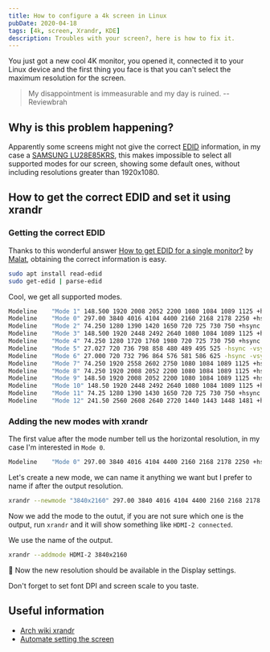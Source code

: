 ```yaml
---
title: How to configure a 4k screen in Linux
pubDate: 2020-04-18
tags: [4k, screen, Xrandr, KDE]
description: Troubles with your screen?, here is how to fix it.
---
```


You just got a new cool 4K monitor, you opened it, connected it to your Linux device and the first thing you face is that you can't select the maximum resolution for the screen.

> My disappointment is immeasurable and my day is ruined. --Reviewbrah

## Why is this problem happening?

Apparently some screens might not give the correct [EDID](https://en.wikipedia.org/wiki/Extended_Display_Identification_Data) information, in my case a [SAMSUNG LU28E85KRS](https://www.samsung.com/us/business/support/owners/product/ue850-series-u28e850r/), this makes impossible to select all supported modes for our screen, showing some default ones, without including resolutions greater than 1920x1080.


## How to get the correct EDID and set it using xrandr

### Getting the correct EDID

Thanks to this wonderful answer [How to get EDID for a single monitor?](https://unix.stackexchange.com/a/323121) by [Malat](https://unix.stackexchange.com/users/32896/malat), obtaining the correct information is easy.

```bash
sudo apt install read-edid
sudo get-edid | parse-edid
```

Cool, we get all supported modes.

```bash
Modeline    "Mode 1" 148.500 1920 2008 2052 2200 1080 1084 1089 1125 +hsync +vsync
Modeline    "Mode 0" 297.00 3840 4016 4104 4400 2160 2168 2178 2250 +hsync +vsync 
Modeline    "Mode 2" 74.250 1280 1390 1420 1650 720 725 730 750 +hsync +vsync
Modeline    "Mode 3" 148.500 1920 2448 2492 2640 1080 1084 1089 1125 +hsync +vsync
Modeline    "Mode 4" 74.250 1280 1720 1760 1980 720 725 730 750 +hsync +vsync
Modeline    "Mode 5" 27.027 720 736 798 858 480 489 495 525 -hsync -vsync
Modeline    "Mode 6" 27.000 720 732 796 864 576 581 586 625 -hsync -vsync
Modeline    "Mode 7" 74.250 1920 2558 2602 2750 1080 1084 1089 1125 +hsync +vsync
Modeline    "Mode 8" 74.250 1920 2008 2052 2200 1080 1084 1089 1125 +hsync +vsync
Modeline    "Mode 9" 148.50 1920 2008 2052 2200 1080 1084 1089 1125 +hsync +vsync 
Modeline    "Mode 10" 148.50 1920 2448 2492 2640 1080 1084 1089 1125 +hsync +vsync 
Modeline    "Mode 11" 74.25 1280 1390 1430 1650 720 725 730 750 +hsync +vsync 
Modeline    "Mode 12" 241.50 2560 2608 2640 2720 1440 1443 1448 1481 +hsync -vsync 
```

### Adding the new modes with xrandr

The first value after the mode number tell us the horizontal resolution, in my case I'm interested in `Mode 0`.

```bash
Modeline    "Mode 0" 297.00 3840 4016 4104 4400 2160 2168 2178 2250 +hsync +vsync 
```

Let's create a new mode, we can name it anything we want but I prefer to name if after the output resolution.

```bash
xrandr --newmode "3840x2160" 297.00 3840 4016 4104 4400 2160 2168 2178 2250 +hsync +
```

Now we add the mode to the outut, if you are not sure which one is the output, run `xrandr` and it will show something like `HDMI-2 connected`.

We use the name of the output.

```bash
xrandr --addmode HDMI-2 3840x2160
```

:tada: Now the new resolution should be available in the Display settings.

Don't forget to set font DPI and screen scale to you taste.

## Useful information

- [Arch wiki xrandr](https://wiki.archlinux.org/index.php/Xrandr)
- [Automate setting the screen](https://gist.github.com/datagrok/410d26e24ec51159cdfd2a400b809705)
